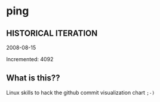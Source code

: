 # ping

## HISTORICAL ITERATION
2008-08-15

Incremented: 4092

## What is this?? 
Linux skills to hack the github commit visualization chart `;-)`
